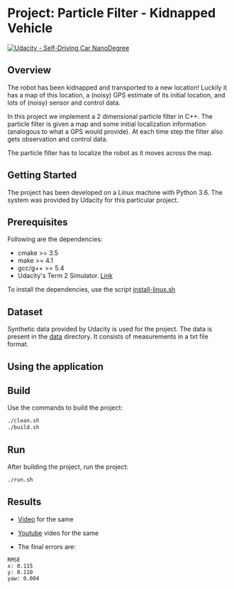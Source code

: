 # Project: Particle Filter - Kidnapped Vehicle

[![Udacity - Self-Driving Car NanoDegree](https://s3.amazonaws.com/udacity-sdc/github/shield-carnd.svg)](http://www.udacity.com/drive)

Overview
---
The robot has been kidnapped and transported to a new location! Luckily it has a map of this location, a (noisy) GPS estimate of its initial location, and lots of (noisy) sensor and control data.

In this project we implement a 2 dimensional particle filter in C++. The particle filter is given a map and some initial localization information (analogous to what a GPS would provide). At each time step the filter also gets observation and control data.

The particle filter has to localize the robot as it moves across the map.

Getting Started
---

The project has been developed on a Linux machine with Python 3.6. The system was provided by Udacity for this particular project.

## Prerequisites
Following are the dependencies:

- cmake >= 3.5
- make >= 4.1
- gcc/g++ >= 5.4
- Udacity's Term 2 Simulator. [Link](https://github.com/udacity/self-driving-car-sim/releases)

To install the dependencies, use the script [install-linux.sh](install-linux.sh)

Dataset
---
Synthetic data provided by Udacity is used for the project. The data is present in the [data](data) directory. It consists of measurements in a txt file format.

Using the application
---

## Build
Use the commands to build the project:

```bash
./clean.sh
./build.sh
```

## Run
After building the project, run the project:

```bash
./run.sh
```

## Results

- [Video](video.mp4) for the same

- [Youtube](https://youtu.be/scKWL4Eh1vA) video for the same

- The final errors are:

```
RMSE
x: 0.115
y: 0.110
yaw: 0.004
```
